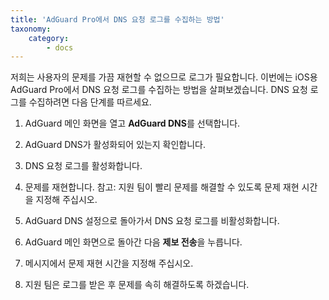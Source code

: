 ```yaml
---
title: 'AdGuard Pro에서 DNS 요청 로그를 수집하는 방법'
taxonomy:
    category:
        - docs
---
```


저희는 사용자의 문제를 가끔 재현할 수 없으므로 로그가 필요합니다. 이번에는 iOS용 AdGuard Pro에서 DNS 요청 로그를 수집하는 방법을 살펴보겠습니다. 
DNS 요청 로그를 수집하려면 다음 단계를 따르세요.

1. AdGuard 메인 화면을 열고 **AdGuard DNS**를 선택합니다.

2. AdGuard DNS가 활성화되어 있는지 확인합니다.

3. DNS 요청 로그를 활성화합니다.

4. 문제를 재현합니다. 
참고: 지원 팀이 빨리 문제를 해결할 수 있도록 문제 재현 시간을 지정해 주십시오.

5. AdGuard DNS 설정으로 돌아가서 DNS 요청 로그를 비활성화합니다.

6. AdGuard 메인 화면으로 돌아간 다음 **제보 전송**을 누릅니다. 

7. 메시지에서 문제 재현 시간을 지정해 주십시오.

8. 지원 팀은 로그를 받은 후 문제를 속히 해결하도록 하겠습니다.

